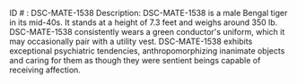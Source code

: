 ID # : DSC-MATE-1538
Description: DSC-MATE-1538 is a male Bengal tiger in its mid-40s. It stands at a height of 7.3 feet and weighs around 350 lb. DSC-MATE-1538 consistently wears a green conductor's uniform, which it may occasionally pair with a utility vest. DSC-MATE-1538 exhibits exceptional psychiatric tendencies, anthropomorphizing inanimate objects and caring for them as though they were sentient beings capable of receiving affection.